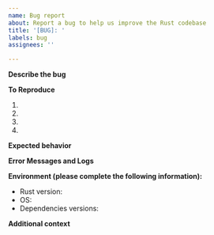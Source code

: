 ```yaml
---
name: Bug report
about: Report a bug to help us improve the Rust codebase
title: '[BUG]: '
labels: bug
assignees: ''

---
```


<!-- Before creating a bug report, ensure you've checked for similar issues. -->

**Describe the bug**
<!-- A clear and concise description of what the bug is. -->

**To Reproduce**
<!-- Steps to reproduce the behavior. Please be specific. Include code snippets if possible. -->

1. 
2. 
3. 
4. 

**Expected behavior**
<!-- A clear and concise description of what you expected to happen. -->

**Error Messages and Logs**
<!-- Include any error messages, logs, or stack traces you might have. -->

**Environment (please complete the following information):**
- Rust version:
- OS:
- Dependencies versions:

**Additional context**
<!-- Add any other context about the problem, links, sources, potential solutions, etc. -->

<!-- Remember to abide by our code of conduct and ensure your description is clear. Consider using ChatGPT for a well-structured description. -->
